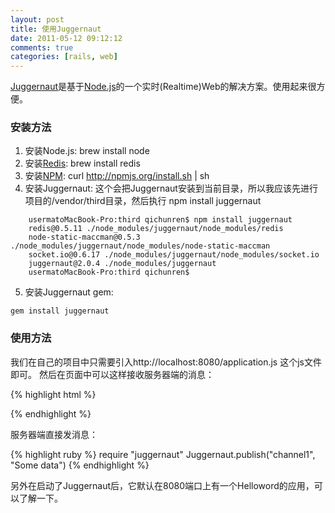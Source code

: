 ```yaml
---
layout: post
title: 使用Juggernaut
date: 2011-05-12 09:12:12
comments: true
categories: [rails, web]
---
```


[Juggernaut](https://github.com/maccman/juggernaut)是基于[Node.js](http://nodejs.org/)的一个实时(Realtime)Web的解决方案。使用起来很方便。

### 安装方法

1. 安装Node.js: brew install node
2. 安装[Redis](http://code.google.com/p/redis): brew install redis
3. 安装[NPM](http://npmjs.org/): curl http://npmjs.org/install.sh | sh
4. 安装Juggernaut: 这个会把Juggernaut安装到当前目录，所以我应该先进行项目的/vendor/third目录，然后执行 npm install juggernaut

```
    usermatoMacBook-Pro:third qichunren$ npm install juggernaut
    redis@0.5.11 ./node_modules/juggernaut/node_modules/redis
    node-static-maccman@0.5.3 ./node_modules/juggernaut/node_modules/node-static-maccman
    socket.io@0.6.17 ./node_modules/juggernaut/node_modules/socket.io
    juggernaut@2.0.4 ./node_modules/juggernaut
    usermatoMacBook-Pro:third qichunren$
```

5. 安装Juggernaut gem:

```
gem install juggernaut
```

### 使用方法

我们在自己的项目中只需要引入http://localhost:8080/application.js 这个js文件即可。
然后在页面中可以这样接收服务器端的消息：

{% highlight html %}
<script type="text/javascript" charset="utf-8">
  var jug = new Juggernaut;
  jug.subscribe("channel1", function(data){
    console.log("Got data: " + data);
  });
</script>
{% endhighlight %}

服务器端直接发消息：

{% highlight ruby %}
require "juggernaut"
Juggernaut.publish("channel1", "Some data")
{% endhighlight %}

另外在启动了Juggernaut后，它默认在8080端口上有一个Helloword的应用，可以了解一下。

